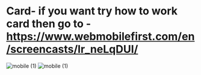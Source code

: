 # Card- if you want try how to work card then go to -https://www.webmobilefirst.com/en/screencasts/lr_neLqDUI/
![mobile (1)](https://github.com/Pranali9922/Card-/assets/109171261/fd489465-bf0e-44bb-9d0e-8f1c50c0ec27)
![mobile (1)](https://github.com/Pranali9922/Card-/assets/109171261/e8113441-2285-453f-8d7e-faa258d4f443)
